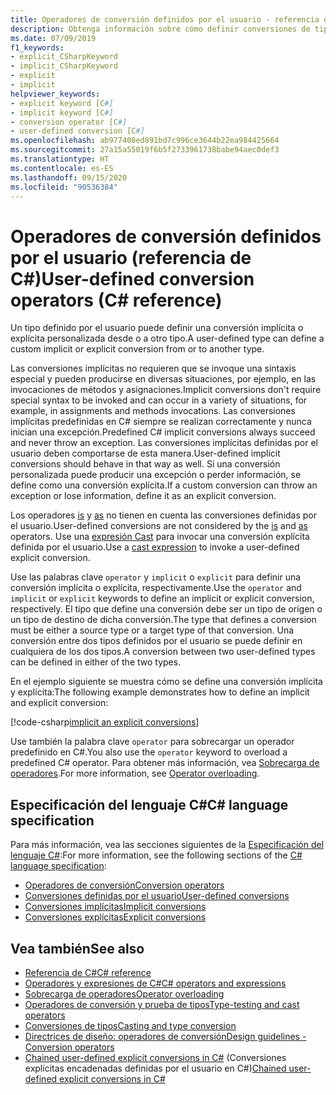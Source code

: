 ```yaml
---
title: Operadores de conversión definidos por el usuario - referencia de C#
description: Obtenga información sobre cómo definir conversiones de tipos implícitas y explícitas personalizadas en C#.
ms.date: 07/09/2019
f1_keywords:
- explicit_CSharpKeyword
- implicit_CSharpKeyword
- explicit
- implicit
helpviewer_keywords:
- explicit keyword [C#]
- implicit keyword [C#]
- conversion operator [C#]
- user-defined conversion [C#]
ms.openlocfilehash: ab977408ed891bd7c996ce3644b22ea984425664
ms.sourcegitcommit: 27a15a55019f6b5f2733961738babe94aec0def3
ms.translationtype: HT
ms.contentlocale: es-ES
ms.lasthandoff: 09/15/2020
ms.locfileid: "90536384"
---
```

# <a name="user-defined-conversion-operators-c-reference"></a><span data-ttu-id="8cd5a-103">Operadores de conversión definidos por el usuario (referencia de C#)</span><span class="sxs-lookup"><span data-stu-id="8cd5a-103">User-defined conversion operators (C# reference)</span></span>

<span data-ttu-id="8cd5a-104">Un tipo definido por el usuario puede definir una conversión implícita o explícita personalizada desde o a otro tipo.</span><span class="sxs-lookup"><span data-stu-id="8cd5a-104">A user-defined type can define a custom implicit or explicit conversion from or to another type.</span></span>

<span data-ttu-id="8cd5a-105">Las conversiones implícitas no requieren que se invoque una sintaxis especial y pueden producirse en diversas situaciones, por ejemplo, en las invocaciones de métodos y asignaciones.</span><span class="sxs-lookup"><span data-stu-id="8cd5a-105">Implicit conversions don't require special syntax to be invoked and can occur in a variety of situations, for example, in assignments and methods invocations.</span></span> <span data-ttu-id="8cd5a-106">Las conversiones implícitas predefinidas en C# siempre se realizan correctamente y nunca inician una excepción.</span><span class="sxs-lookup"><span data-stu-id="8cd5a-106">Predefined C# implicit conversions always succeed and never throw an exception.</span></span> <span data-ttu-id="8cd5a-107">Las conversiones implícitas definidas por el usuario deben comportarse de esta manera.</span><span class="sxs-lookup"><span data-stu-id="8cd5a-107">User-defined implicit conversions should behave in that way as well.</span></span> <span data-ttu-id="8cd5a-108">Si una conversión personalizada puede producir una excepción o perder información, se define como una conversión explícita.</span><span class="sxs-lookup"><span data-stu-id="8cd5a-108">If a custom conversion can throw an exception or lose information, define it as an explicit conversion.</span></span>

<span data-ttu-id="8cd5a-109">Los operadores [is](type-testing-and-cast.md#is-operator) y [as](type-testing-and-cast.md#as-operator) no tienen en cuenta las conversiones definidas por el usuario.</span><span class="sxs-lookup"><span data-stu-id="8cd5a-109">User-defined conversions are not considered by the [is](type-testing-and-cast.md#is-operator) and [as](type-testing-and-cast.md#as-operator) operators.</span></span> <span data-ttu-id="8cd5a-110">Use una [expresión Cast](type-testing-and-cast.md#cast-expression) para invocar una conversión explícita definida por el usuario.</span><span class="sxs-lookup"><span data-stu-id="8cd5a-110">Use a [cast expression](type-testing-and-cast.md#cast-expression) to invoke a user-defined explicit conversion.</span></span>

<span data-ttu-id="8cd5a-111">Use las palabras clave `operator` y `implicit` o `explicit` para definir una conversión implícita o explícita, respectivamente.</span><span class="sxs-lookup"><span data-stu-id="8cd5a-111">Use the `operator` and `implicit` or `explicit` keywords to define an implicit or explicit conversion, respectively.</span></span> <span data-ttu-id="8cd5a-112">El tipo que define una conversión debe ser un tipo de origen o un tipo de destino de dicha conversión.</span><span class="sxs-lookup"><span data-stu-id="8cd5a-112">The type that defines a conversion must be either a source type or a target type of that conversion.</span></span> <span data-ttu-id="8cd5a-113">Una conversión entre dos tipos definidos por el usuario se puede definir en cualquiera de los dos tipos.</span><span class="sxs-lookup"><span data-stu-id="8cd5a-113">A conversion between two user-defined types can be defined in either of the two types.</span></span>

<span data-ttu-id="8cd5a-114">En el ejemplo siguiente se muestra cómo se define una conversión implícita y explícita:</span><span class="sxs-lookup"><span data-stu-id="8cd5a-114">The following example demonstrates how to define an implicit and explicit conversion:</span></span>

[!code-csharp[implicit an explicit conversions](snippets/shared/UserDefinedConversions.cs)]

<span data-ttu-id="8cd5a-115">Use también la palabra clave `operator` para sobrecargar un operador predefinido en C#.</span><span class="sxs-lookup"><span data-stu-id="8cd5a-115">You also use the `operator` keyword to overload a predefined C# operator.</span></span> <span data-ttu-id="8cd5a-116">Para obtener más información, vea [Sobrecarga de operadores](operator-overloading.md).</span><span class="sxs-lookup"><span data-stu-id="8cd5a-116">For more information, see [Operator overloading](operator-overloading.md).</span></span>

## <a name="c-language-specification"></a><span data-ttu-id="8cd5a-117">Especificación del lenguaje C#</span><span class="sxs-lookup"><span data-stu-id="8cd5a-117">C# language specification</span></span>

<span data-ttu-id="8cd5a-118">Para más información, vea las secciones siguientes de la [Especificación del lenguaje C#](~/_csharplang/spec/introduction.md):</span><span class="sxs-lookup"><span data-stu-id="8cd5a-118">For more information, see the following sections of the [C# language specification](~/_csharplang/spec/introduction.md):</span></span>

- [<span data-ttu-id="8cd5a-119">Operadores de conversión</span><span class="sxs-lookup"><span data-stu-id="8cd5a-119">Conversion operators</span></span>](~/_csharplang/spec/classes.md#conversion-operators)
- [<span data-ttu-id="8cd5a-120">Conversiones definidas por el usuario</span><span class="sxs-lookup"><span data-stu-id="8cd5a-120">User-defined conversions</span></span>](~/_csharplang/spec/conversions.md#user-defined-conversions)
- [<span data-ttu-id="8cd5a-121">Conversiones implícitas</span><span class="sxs-lookup"><span data-stu-id="8cd5a-121">Implicit conversions</span></span>](~/_csharplang/spec/conversions.md#implicit-conversions)
- [<span data-ttu-id="8cd5a-122">Conversiones explícitas</span><span class="sxs-lookup"><span data-stu-id="8cd5a-122">Explicit conversions</span></span>](~/_csharplang/spec/conversions.md#explicit-conversions)

## <a name="see-also"></a><span data-ttu-id="8cd5a-123">Vea también</span><span class="sxs-lookup"><span data-stu-id="8cd5a-123">See also</span></span>

- [<span data-ttu-id="8cd5a-124">Referencia de C#</span><span class="sxs-lookup"><span data-stu-id="8cd5a-124">C# reference</span></span>](../index.md)
- [<span data-ttu-id="8cd5a-125">Operadores y expresiones de C#</span><span class="sxs-lookup"><span data-stu-id="8cd5a-125">C# operators and expressions</span></span>](index.md)
- [<span data-ttu-id="8cd5a-126">Sobrecarga de operadores</span><span class="sxs-lookup"><span data-stu-id="8cd5a-126">Operator overloading</span></span>](operator-overloading.md)
- [<span data-ttu-id="8cd5a-127">Operadores de conversión y prueba de tipos</span><span class="sxs-lookup"><span data-stu-id="8cd5a-127">Type-testing and cast operators</span></span>](type-testing-and-cast.md)
- [<span data-ttu-id="8cd5a-128">Conversiones de tipos</span><span class="sxs-lookup"><span data-stu-id="8cd5a-128">Casting and type conversion</span></span>](../../programming-guide/types/casting-and-type-conversions.md)
- [<span data-ttu-id="8cd5a-129">Directrices de diseño: operadores de conversión</span><span class="sxs-lookup"><span data-stu-id="8cd5a-129">Design guidelines - Conversion operators</span></span>](../../../standard/design-guidelines/operator-overloads.md#conversion-operators)
- <span data-ttu-id="8cd5a-130">[Chained user-defined explicit conversions in C#](/archive/blogs/ericlippert/chained-user-defined-explicit-conversions-in-c) (Conversiones explícitas encadenadas definidas por el usuario en C#)</span><span class="sxs-lookup"><span data-stu-id="8cd5a-130">[Chained user-defined explicit conversions in C#](/archive/blogs/ericlippert/chained-user-defined-explicit-conversions-in-c)</span></span>
